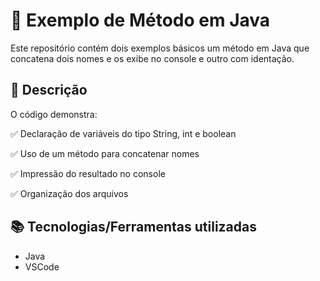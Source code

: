 # 🚀 Exemplo de Método em Java
Este repositório contém dois exemplos básicos um método em Java que concatena dois nomes e os exibe no console e outro com identação.

## 📌 Descrição
O código demonstra:


✅ Declaração de variáveis do tipo String, int e boolean


✅ Uso de um método para concatenar nomes


✅ Impressão do resultado no console


✅ Organização dos arquivos

## 📚 Tecnologias/Ferramentas utilizadas
* Java
* VSCode
